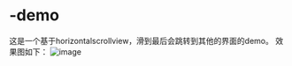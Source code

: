 # -demo
这是一个基于horizontalscrollview，滑到最后会跳转到其他的界面的demo。
效果图如下：
![image](https://github.com/tingshuo202/-demo/horizontalMore/master/app/gif/bb.gif)   

